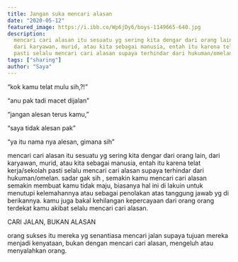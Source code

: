 ```yaml
---
title: Jangan suka mencari alasan
date: "2020-05-12"
featured_image: https://i.ibb.co/Wp6jDy6/boys-1149665-640.jpg
description:
  mencari cari alasan itu sesuatu yg sering kita dengar dari orang lain,
  dari karyawan, murid, atau kita sebagai manusia, entah itu karena telat kerja/sekolah
  pasti selalu mencari cari alasan supaya terhindar dari hukuman/omelan.
tags: ["sharing"]
author: "Saya"
---
```


“kok kamu telat mulu sih,?!”

“anu pak tadi macet dijalan”

“jangan alesan terus kamu,”

“saya tidak alesan pak”

“ya itu nama nya alesan, gimana sih”

mencari cari alasan itu sesuatu yg sering kita dengar dari orang lain, dari karyawan, murid, atau kita sebagai manusia, entah itu karena telat kerja/sekolah pasti selalu mencari cari alasan supaya terhindar dari hukuman/omelan. sadar gak sih , semakin kamu mencari cari alasan semakin membuat kamu tidak maju, biasanya hal ini di lakuin untuk menutupi kelemahannya atau sebagai penolakan atas tanggung jawab yg di berikannya. kamu juga bakal kehilangan kepercayaan dari orang orang terdekat kamu akibat selalu mencari cari alasan.

CARI JALAN, BUKAN ALASAN

orang sukses itu mereka yg senantiasa mencari jalan supaya tujuan mereka menjadi kenyataan, bukan dengan mencari cari alasan, mengeluh atau menyalahkan orang.
